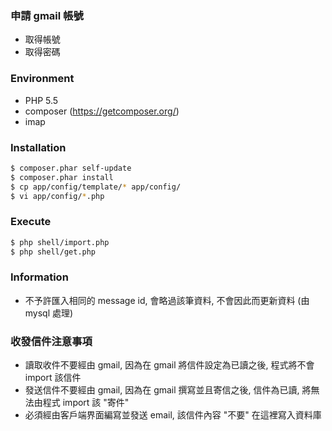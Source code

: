 ### 申請 gmail 帳號
- 取得帳號
- 取得密碼

### Environment
- PHP 5.5
- composer (https://getcomposer.org/)
- imap

### Installation
```sh
$ composer.phar self-update
$ composer.phar install
$ cp app/config/template/* app/config/
$ vi app/config/*.php
```

### Execute
```sh
$ php shell/import.php
$ php shell/get.php
```

### Information
- 不予許匯入相同的 message id, 會略過該筆資料, 不會因此而更新資料 (由 mysql 處理)

### 收發信件注意事項
- 讀取收件不要經由 gmail, 因為在 gmail 將信件設定為已讀之後, 程式將不會 import 該信件
- 發送信件不要經由 gmail, 因為在 gmail 撰寫並且寄信之後, 信件為已讀, 將無法由程式 import 該 "寄件"
- 必須經由客戶端界面編寫並發送 email, 該信件內容 "不要" 在這裡寫入資料庫
